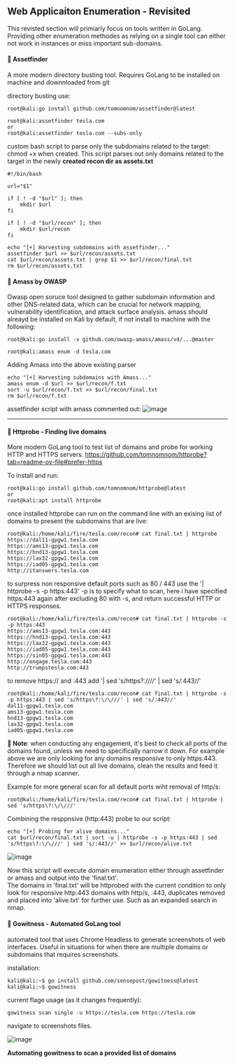 ## Web Applicaiton Enumeration - Revisited
This revisted section will primiarly focus on tools written in GoLang. Providing other enumeration methodes as relying on a single tool can either not work in instances or miss important sub-domains.

#### 🔴 Assetfinder
A more modern directory busting tool. Requires GoLang to be installed on machine and downnloaded from git 

directory busting use:

    root@kali:go install github.com/tomnomnom/assetfinder@latest

    root@kali:assetfinder tesla.com 
    or
    root@kali:assetfinder tesla.com --subs-only

custom bash script to parse only the subdomains related to the target:  
chmod +x when created. This script parses out only domains related to the target in the newly **created recon dir as assets.txt**

    #!/bin/bash
    
    url="$1"
    
    if [ ! -d "$url" ]; then
        mkdir $url
    fi
    
    if [ ! -d "$url/recon" ]; then
        mkdir $url/recon
    fi
    
    echo "[+] Harvesting subdomains with assetfinder..."
    assetfinder $url >> $url/recon/assets.txt
    cat $url/recon/assets.txt | grep $1 >> $url/recon/final.txt
    rm $url/recon/assets.txt

#### 🔴 Amass by OWASP
Owasp open soruce tool designed to gather subdomain information and other DNS-related data, which can be crucial for network mapping, vulnerability identification, and attack surface analysis. amass should alreayd be installed on Kali by default, if not install to machine with the following:

    root@kali:go install -v github.com/owasp-amass/amass/v4/...@master

    root@kali:amass enum -d tesla.com

Adding Amass into the above existing parser

    echo "[+] Harvesting subdomains with Amass..."
    amass enum -d $url >> $url/recon/f.txt
    sort -u $url/recon/f.txt >> $url/recon/final.txt
    rm $url/recon/f.txt

assetfinder script with amass commented out:
![image](https://github.com/user-attachments/assets/302fe96d-6599-4663-8040-565d4dc11103)

---

#### 🔴 Httprobe - Finding live domains  
More modern GoLang tool to test list of domains and probe for working HTTP and HTTPS servers. <https://github.com/tomnomnom/httprobe?tab=readme-ov-file#prefer-https> 

To install and run:  

    root@kali:go install github.com/tomnomnom/httprobe@latest
    or
    root@kali:apt install httprobe

once installed httprobe can run on the command line with an exising list of domains to present the subdomains that are live:  

    root@kali:/home/kali/fire/tesla.com/recon# cat final.txt | httprobe
    https://dal11-gpgw1.tesla.com
    https://ams13-gpgw1.tesla.com
    https://hnd13-gpgw1.tesla.com
    https://lax32-gpgw1.tesla.com
    https://iad05-gpgw1.tesla.com
    http://itanswers.tesla.com

to surpress non responsive default ports such as 80 / 443 use the '| httprobe -s -p https:443' -p is to specify what to scan, here i have specified https:443 again after excluding 80 with -s, and return successful HTTP or HTTPS responses.  

    root@kali:/home/kali/fire/tesla.com/recon# cat final.txt | httprobe -s -p https:443
    https://ams13-gpgw1.tesla.com:443
    https://hnd13-gpgw1.tesla.com:443
    https://lax32-gpgw1.tesla.com:443
    https://iad05-gpgw1.tesla.com:443
    https://sin05-gpgw1.tesla.com:443
    http://engage.tesla.com:443
    http://trumpstesla.com:443
    
to remove https:// and :443 add '| sed 's/https\?:\/\///' | sed 's/:443//'  

    root@kali:/home/kali/fire/tesla.com/recon# cat final.txt | httprobe -s -p https:443 | sed 's/https\?:\/\///' | sed 's/:443//'
    dal11-gpgw1.tesla.com
    ams13-gpgw1.tesla.com
    hnd13-gpgw1.tesla.com
    lax32-gpgw1.tesla.com
    iad05-gpgw1.tesla.com

**🔵 Note**: when conducting any engagement, it's best to check all ports of the domains found, unless we need to specifically narrow it down. For example above we are only looking for any domains responsive to only https:443. Therefore we should list out all live domains, clean the results and feed it through a nmap scanner.  

Example for more general scan for all default ports wiht removal of http/s:

    root@kali:/home/kali/fire/tesla.com/recon# cat final.txt | httprobe | sed 's/https\?:\/\///'

Combining the resppnsive (http:443) probe to our script:  

    echo "[+] Probing for alive domains..."
    cat $url/recon/final.txt | sort -u | httprobe -s -p https:443 | sed 's/https\?:\/\///' | sed 's/:443//' >> $url/recon/alive.txt

![image](https://github.com/user-attachments/assets/f9d893fb-40ff-47fc-bad3-b0bcc9b6aab2)

Now this script will execute domain enumeration either through assetfinder or amass and output into the 'final.txt'.  
The domains in 'final.txt' will be httprobed with the current condition to only look for responsive http:443 domains with http/s, :443, duplicates removed and placed into 'alive.txt' for further use. Such as an expanded search in nmap.  

#### 🔴 Gowitness - Automated GoLang tool 
automated tool that uses Chrome Headless to generate screenshots of web interfaces. Useful in situations for when there are multiple domains or subdomains that requires screenshots.

installation:

    kali@kali:~$ go install github.com/sensepost/gowitness@latest
    kali@kali:~$ gowitness

current flage usage (as it changes frequently):  

    gowitness scan single -u https://tesla.com https://tesla.com
navigate to screenshots files.  

![image](https://github.com/user-attachments/assets/c02bffbc-d08f-4e10-976c-21b425e25e09)

**Automating gowitness to scan a provided list of domains**

